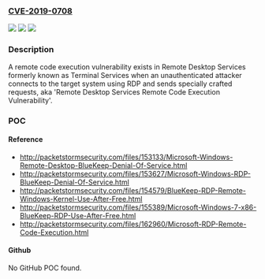 ### [CVE-2019-0708](https://cve.mitre.org/cgi-bin/cvename.cgi?name=CVE-2019-0708)
![](https://img.shields.io/static/v1?label=Product&message=Windows%20Server&color=blue)
![](https://img.shields.io/static/v1?label=Version&message=n%2Fa&color=blue)
![](https://img.shields.io/static/v1?label=Vulnerability&message=Remote%20Code%20Execution&color=brighgreen)

### Description

A remote code execution vulnerability exists in Remote Desktop Services formerly known as Terminal Services when an unauthenticated attacker connects to the target system using RDP and sends specially crafted requests, aka 'Remote Desktop Services Remote Code Execution Vulnerability'.

### POC

#### Reference
- http://packetstormsecurity.com/files/153133/Microsoft-Windows-Remote-Desktop-BlueKeep-Denial-Of-Service.html
- http://packetstormsecurity.com/files/153627/Microsoft-Windows-RDP-BlueKeep-Denial-Of-Service.html
- http://packetstormsecurity.com/files/154579/BlueKeep-RDP-Remote-Windows-Kernel-Use-After-Free.html
- http://packetstormsecurity.com/files/155389/Microsoft-Windows-7-x86-BlueKeep-RDP-Use-After-Free.html
- http://packetstormsecurity.com/files/162960/Microsoft-RDP-Remote-Code-Execution.html

#### Github
No GitHub POC found.

